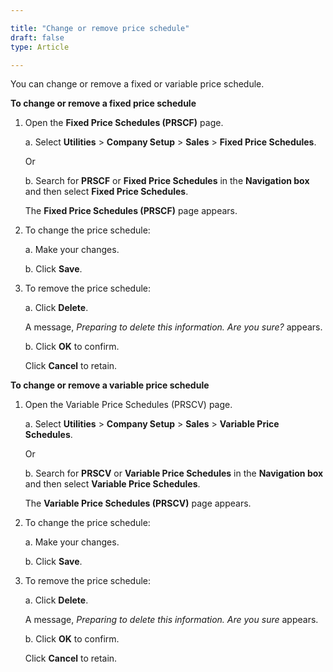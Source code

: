 ```yaml
---

title: "Change or remove price schedule"
draft: false
type: Article

---
```


You can change or remove a fixed or variable price schedule.

**To change or remove a fixed price schedule**

1. Open the **Fixed Price Schedules (PRSCF)** page.

    a. Select **Utilities** > **Company Setup** > **Sales** > **Fixed Price Schedules**.

    Or

    b. Search for **PRSCF** or **Fixed Price Schedules** in the **Navigation box** and then select **Fixed Price Schedules**.

    The **Fixed Price Schedules (PRSCF)** page appears.

2. To change the price schedule:

    a. Make your changes.

    b. Click **Save**.

3. To remove the price schedule:

    a. Click **Delete**.

    A message, *Preparing to delete this information. Are you sure?* appears.

    b. Click **OK** to confirm.

    Click **Cancel** to retain.

**To change or remove a variable price schedule**

1. Open the Variable Price Schedules (PRSCV) page.

    a. Select **Utilities** > **Company Setup** > **Sales** > **Variable Price Schedules**.

    Or

    b. Search for **PRSCV** or **Variable Price Schedules** in the **Navigation box** and then select **Variable Price Schedules**.

    The **Variable Price Schedules (PRSCV)** page appears.

2. To change the price schedule:

    a. Make your changes.

    b. Click **Save**.

3. To remove the price schedule:

    a. Click **Delete**.

    A message, *Preparing to delete this information. Are you sure* appears.

    b. Click **OK** to confirm.

    Click **Cancel** to retain.

​